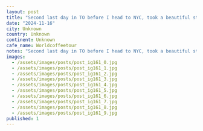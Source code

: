 ```yaml
---
layout: post
title: "Second last day in TO before I head to NYC, took a beautiful stroll through High park (check out this gorgeous tree I foundâ¦.) and yet another cheeky stop on the #worldcoffeetour Buno on Queen west,"
date: "2024-11-16"
city: Unknown
country: Unknown
continent: Unknown
cafe_name: Worldcoffeetour
notes: "Second last day in TO before I head to NYC, took a beautiful stroll through High park (check out this gorgeous tree I foundâ¦.) and yet another cheeky stop on the #worldcoffeetour Buno on Queen west, cute blue motif, great espresso."
images:
  - /assets/images/posts/post_ig161_0.jpg
  - /assets/images/posts/post_ig161_1.jpg
  - /assets/images/posts/post_ig161_2.jpg
  - /assets/images/posts/post_ig161_3.jpg
  - /assets/images/posts/post_ig161_4.jpg
  - /assets/images/posts/post_ig161_5.jpg
  - /assets/images/posts/post_ig161_6.jpg
  - /assets/images/posts/post_ig161_7.jpg
  - /assets/images/posts/post_ig161_8.jpg
  - /assets/images/posts/post_ig161_9.jpg
published: 1
---
```


